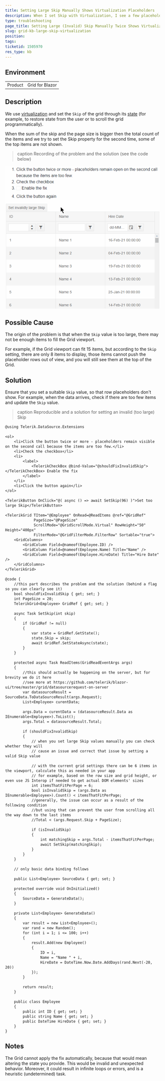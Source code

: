 ```yaml
---
title: Setting Large Skip Manually Shows Virtualization Placeholders
description: When I set Skip with Virtualization, I see a few placeholder rows and not all items shows properly
type: troubleshooting
page_title: Setting Large (Invalid) Skip Manually Twice Shows Virtualization Placeholders
slug: grid-kb-large-skip-virtualization
position: 
tags: 
ticketid: 1505970
res_type: kb
---
```


## Environment
<table>
	<tbody>
		<tr>
			<td>Product</td>
			<td>Grid for Blazor</td>
		</tr>
	</tbody>
</table>


## Description
We use [virtualization](slug://components/grid/virtual-scrolling) and set the `Skip` of the grid through its [state](slug://grid-state) (for example, to restore state from the user or to scroll the grid programmatically).

When the sum of the skip and the page size is bigger then the total count of the items and we try to set the Skip property for the second time, some of the top items are not shown.

>caption Recording of the problem and the solution (see the code below)

![Setting invalid Skip value breaks the grid virtualization appearance](images/invalid-skip.gif)

## Possible Cause
The origin of the problem is that when the `Skip` value is too large, there may not be enough items to fill the Grid viewport. 

For example, if the Grid viewport can fit 15 items, but according to the `Skip` setting, there are only 8 items to display, those items cannot push the placeholder rows out of view, and you will still see them at the top of the Grid.

## Solution
Ensure that you set a suitable `Skip` value, so that row placeholders don't show. For example, when the data arrives, check if there are too few items and update the `Skip` value.

>caption Reproducible and a solution for setting an invalid (too large) Skip

````RAZOR
@using Telerik.DataSource.Extensions

<ol>
    <li>Click the button twice or more - placeholders remain visible on the second call because the items are too few.</li>
    <li>Check the checkbox</li>
    <li>
        <label>
            <TelerikCheckBox @bind-Value="@shouldFixInvalidSkip"></TelerikCheckBox> Enable the fix
        </label>
    </li>
    <li>Click the button again</li>
</ol>

<TelerikButton OnClick="@( async () => await SetSkip(96) )">Set too large Skip</TelerikButton>

<TelerikGrid TItem="@Employee" OnRead=@ReadItems @ref="@GridRef"
             PageSize="@PageSize"
             ScrollMode="@GridScrollMode.Virtual" RowHeight="50" Height="400px"
             FilterMode="@GridFilterMode.FilterRow" Sortable="true">
    <GridColumns>
        <GridColumn Field=@nameof(Employee.ID) />
        <GridColumn Field=@nameof(Employee.Name) Title="Name" />
        <GridColumn Field=@nameof(Employee.HireDate) Title="Hire Date" />
    </GridColumns>
</TelerikGrid>

@code {
    //this part describes the problem and the solution (behind a flag so you can clearly see it)
    bool shouldFixInvalidSkip { get; set; }
    int PageSize = 20;
    TelerikGrid<Employee> GridRef { get; set; }

    async Task SetSkip(int skip)
    {
        if (GridRef != null)
        {
            var state = GridRef.GetState();
            state.Skip = skip;
            await GridRef.SetStateAsync(state);
        }
    }

    protected async Task ReadItems(GridReadEventArgs args)
    {
        //this should actually be happening on the server, but for brevity we do it here
        //see more at https://github.com/telerik/blazor-ui/tree/master/grid/datasourcerequest-on-server
        var datasourceResult = SourceData.ToDataSourceResult(args.Request);
        List<Employee> curentData;

        args.Data = curentData = (datasourceResult.Data as IEnumerable<Employee>).ToList();
        args.Total = datasourceResult.Total;

        if (shouldFixInvalidSkip)
        {
            // when you set large Skip values manually you can check whether they will
            // cause an issue and correct that issue by setting a valid Skip value

            // with the current grid settings there can be 6 items in the viewport, calculate this as needed in your app
            // for example, based on the row size and grid height, or even use JS Interop if needed to get actual DOM elements' sizes
            int itemsThatFitPerPage = 6;
            bool isInvalidSkip = (args.Data as IEnumerable<Employee>).Count() < itemsThatFitPerPage;
            //generally, the issue can occur as a result of the following condition
            //but using that can prevent the user from scrolling all the way down to the last items
            //Total < (args.Request.Skip + PageSize);

            if (isInvalidSkip)
            {
                int matchingSkip = args.Total - itemsThatFitPerPage;
                await SetSkip(matchingSkip);
            }
        }
    }

    // only basic data binding follows

    public List<Employee> SourceData { get; set; }

    protected override void OnInitialized()
    {
        SourceData = GenerateData();
    }

    private List<Employee> GenerateData()
    {
        var result = new List<Employee>();
        var rand = new Random();
        for (int i = 1; i <= 100; i++)
        {
            result.Add(new Employee()
            {
                ID = i,
                Name = "Name " + i,
                HireDate = DateTime.Now.Date.AddDays(rand.Next(-20, 20))
            });
        }

        return result;
    }

    public class Employee
    {
        public int ID { get; set; }
        public string Name { get; set; }
        public DateTime HireDate { get; set; }
    }
}
````


## Notes

The Grid cannot apply the fix automatically, because that would mean altering the state you provide. This would be invalid and unexpected behavior. Moreover, it could result in infinite loops or errors, and is a heuristic (undetermined) task.
